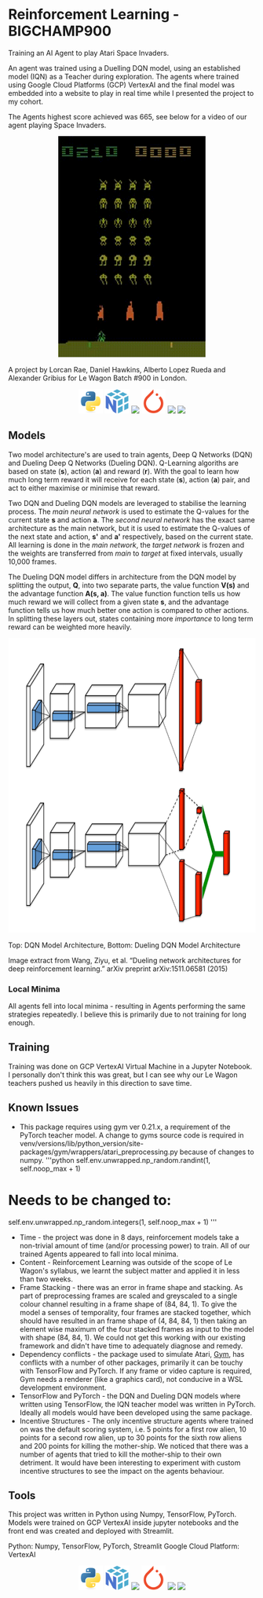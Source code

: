 # Reinforcement Learning - BIGCHAMP900

Training an AI Agent to play Atari Space Invaders.

An agent was trained using a Duelling DQN model, using an established model (IQN) as
a Teacher during exploration. The agents where trained using Google Cloud Platforms (GCP)
VertexAI and the final model was embedded into a website to play in real time while I presented the
project to my cohort.

The Agents highest score achieved was 665, see below for a video of our agent playing Space Invaders.

<p align="center">
  <img width="300" height="450" src="https://github.com/lorcanrae/rl-900-website/blob/master/saved_media/weekendmodel-model-e2-s665-30f.gif?raw=true">
</p>

A project by Lorcan Rae, Daniel Hawkins, Alberto Lopez Rueda and Alexander Gribius for Le Wagon Batch #900 in London.

<p align='center', float='left'>
  <img src='https://raw.githubusercontent.com/devicons/devicon/master/icons/python/python-original.svg' width='50'>
  <img src='https://raw.githubusercontent.com/devicons/devicon/1119b9f84c0290e0f0b38982099a2bd027a48bf1/icons/numpy/numpy-original.svg' width='50'>
  <img src='https://www.vectorlogo.zone/logos/tensorflow/tensorflow-icon.svg' width='50'>
  <img src='https://raw.githubusercontent.com/devicons/devicon/1119b9f84c0290e0f0b38982099a2bd027a48bf1/icons/pytorch/pytorch-original.svg' width='50'>
  <img src='https://www.vectorlogo.zone/logos/google_cloud/google_cloud-icon.svg' width='50'>
  <img src='https://streamlit.io/images/brand/streamlit-mark-color.png' width='50'>
</p>

## Models

Two model architecture's are used to train agents, Deep Q Networks (DQN) and Dueling Deep Q Networks (Dueling DQN).
Q-Learning algoriths are based on state (**s**), action (**a**) and reward (**r**). With the goal to learn how much long term reward
it will receive for each state (**s**), action (**a**) pair, and act to either maximise or minimise that reward.

Two DQN and Dueling DQN models are leveraged to stabilise the learning process. The *main neural network* is used to estimate
the Q-values for the current state **s** and action **a**. The *second neural network* has the exact same architecture as the
main network, but it is used to estimate the Q-values of the next state and action, **s'** and **a'** respectively, based on the
current state.
All learning is done in the *main network*, the *target network* is frozen and the weights are transferred from *main* to *target*
at fixed intervals, usually 10,000 frames.

The Dueling DQN model differs in architecture from the DQN model by splitting the output, **Q**, into two separate parts, the
value function **V(s)** and the advantage function **A(s, a)**. The value function function tells us how much reward we will collect
from a given state **s**, and the advantage function tells us how much better one action is compared to other actions. In splitting
these layers out, states containing more *importance* to long term reward can be weighted more heavily.

<p align="center">
  <img width="800" height="600" src="https://github.com/lorcanrae/rl-900-website/blob/master/saved_media/dqn-dueldqn-model-arch.png?raw=true">
</p>
Top: DQN Model Architecture, Bottom: Dueling DQN Model Architecture

Image extract from Wang, Ziyu, et al. “Dueling network architectures for deep reinforcement learning.” arXiv preprint arXiv:1511.06581 (2015)

### Local Minima

All agents fell into local minima - resulting in Agents performing the same strategies repeatedly.
I believe this is primarily due to not training for long enough.

## Training

Training was done on GCP VertexAI Virtual Machine in a Jupyter Notebook. I personally don't think this was great, but I
can see why our Le Wagon teachers pushed us heavily in this direction to save time.

## Known Issues

- This package requires using gym ver 0.21.x, a requirement of the PyTorch teacher model. A change to gyms source
code is required in venv/versions/lib/python_version/site-packages/gym/wrappers/atari_preprocessing.py because of changes
to numpy.
'''python
self.env.unwrapped.np_random.randint(1, self.noop_max + 1)
# Needs to be changed to:
self.env.unwrapped.np_random.integers(1, self.noop_max + 1)
'''

- Time - the project was done in 8 days, reinforcement models take a non-trivial amount of time (and/or processing power)
to train. All of our trained Agents appeared to fall into local minima.
- Content - Reinforcement Learning was outside of the scope of Le Wagon's syllabus, we learnt the subject matter and
applied it in less than two weeks.
- Frame Stacking - there was an error in frame shape and stacking. As part of preprocessing
frames are scaled and greyscaled to a single colour channel resulting in a frame shape of (84, 84, 1).
To give the model a senses of temporality, four frames are stacked together, which should have resulted in an frame
shape of (4, 84, 84, 1) then taking an element wise maximum of the four stacked frames as input to the model with shape (84, 84, 1).
We could not get this working with our existing framework and didn't have time to adequately diagnose and remedy.
- Dependency conflicts - the package used to simulate Atari, [Gym](https://www.gymlibrary.ml/), has conflicts with
a number of other packages, primarily it can be touchy with TensorFlow and PyTorch. If any frame or video capture is required, Gym needs a renderer (like a graphics card), not conducive in a WSL development environment.
- TensorFlow and PyTorch - the DQN and Dueling DQN models where written using TensorFlow, the IQN teacher model was written
in PyTorch. Ideally all models would have been developed using the same package.
- Incentive Structures - The only incentive structure agents where trained on was the default scoring system,
i.e. 5 points for a first row alien, 10 points for a second row alien, up to 30 points for the sixth row aliens and 200
points for killing the mother-ship. We noticed that there was a number of agents that tried to kill the mother-ship to
their own detriment. It would have been interesting to experiment with custom incentive structures to see the
impact on the agents behaviour.


## Tools

This project was written in Python using Numpy, TensorFlow, PyTorch. Models were trained
on GCP VertexAI inside jupyter notebooks and the front end was created and deployed with Streamlit.

Python: Numpy, TensorFlow, PyTorch, Streamlit
Google Cloud Platform: VertexAI

<p align='center', float='left'>
  <img src='https://raw.githubusercontent.com/devicons/devicon/master/icons/python/python-original.svg' width='50'>
  <img src='https://raw.githubusercontent.com/devicons/devicon/1119b9f84c0290e0f0b38982099a2bd027a48bf1/icons/numpy/numpy-original.svg' width='50'>
  <img src='https://www.vectorlogo.zone/logos/tensorflow/tensorflow-icon.svg' width='50'>
  <img src='https://raw.githubusercontent.com/devicons/devicon/1119b9f84c0290e0f0b38982099a2bd027a48bf1/icons/pytorch/pytorch-original.svg' width='50'>
  <img src='https://www.vectorlogo.zone/logos/google_cloud/google_cloud-icon.svg' width='50'>
  <img src='https://streamlit.io/images/brand/streamlit-mark-color.png' width='50'>
</p>

